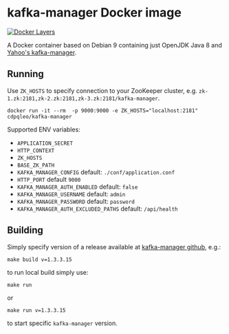 # kafka-manager Docker image

[![Docker Layers](https://images.microbadger.com/badges/image/deric/kafka-manager.svg)](https://microbadger.com/images/deric/kafka-manager)

A Docker container based on Debian 9 containing just OpenJDK Java 8 and [Yahoo's kafka-manager](https://github.com/yahoo/kafka-manager).

## Running

Use `ZK_HOSTS` to specify connection to your ZooKeeper cluster, e.g. `zk-1.zk:2181,zk-2.zk:2181,zk-3.zk:2181/kafka-manager`.

```
docker run -it --rm  -p 9000:9000 -e ZK_HOSTS="localhost:2181" cdpqleo/kafka-manager
```

Supported ENV variables:

- `APPLICATION_SECRET`
- `HTTP_CONTEXT`
- `ZK_HOSTS`
- `BASE_ZK_PATH`
- `KAFKA_MANAGER_CONFIG` default: `./conf/application.conf`
- `HTTP_PORT` default `9000`
- `KAFKA_MANAGER_AUTH_ENABLED` default: `false`
- `KAFKA_MANAGER_USERNAME` default: `admin`
- `KAFKA_MANAGER_PASSWORD` default: `password`
- `KAFKA_MANAGER_AUTH_EXCLUDED_PATHS` default: `/api/health`

## Building

Simply specify version of a release available at [kafka-manager github](https://github.com/yahoo/kafka-manager/releases), e.g.:

```
make build v=1.3.3.15
```

to run local build simply use:

```
make run
```

or

```
make run v=1.3.3.15
```

to start specific `kafka-manager` version.
